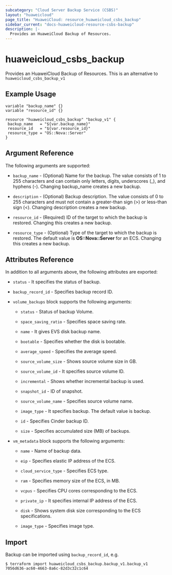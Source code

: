 ```yaml
---
subcategory: "Cloud Server Backup Service (CSBS)"
layout: "huaweicloud"
page_title: "HuaweiCloud: resource_huaweicloud_csbs_backup"
sidebar_current: "docs-huaweicloud-resource-csbs-backup"
description: |-
  Provides an HuaweiCloud Backup of Resources.
---
```


# huaweicloud\_csbs\_backup

Provides an HuaweiCloud Backup of Resources.
This is an alternative to `huaweicloud_csbs_backup_v1`

## Example Usage

 ```hcl
variable "backup_name" {}
variable "resource_id" {}

resource "huaweicloud_csbs_backup" "backup_v1" {
  backup_name   = "${var.backup_name}"
  resource_id   = "${var.resource_id}"
  resource_type = "OS::Nova::Server"
}

 ```
## Argument Reference
The following arguments are supported:

* `backup_name` - (Optional) Name for the backup. The value consists of 1 to 255 characters and can contain only letters, digits, underscores (_), and hyphens (-). Changing backup_name creates a new backup.

* `description` - (Optional) Backup description. The value consists of 0 to 255 characters and must not contain a greater-than sign (>) or less-than sign (<). Changing description creates a new backup.

* `resource_id` - (Required) ID of the target to which the backup is restored. Changing this creates a new backup.

* `resource_type` - (Optional) Type of the target to which the backup is restored. The default value is **OS::Nova::Server** for an ECS. Changing this creates a new backup.

## Attributes Reference
In addition to all arguments above, the following attributes are exported:

* `status` - It specifies the status of backup.

* `backup_record_id` - Specifies backup record ID.

* `volume_backups` block supports the following arguments:

  * `status` -  Status of backup Volume.
    
  * `space_saving_ratio` -  Specifies space saving rate.

  * `name` -  It gives EVS disk backup name.

  * `bootable` -  Specifies whether the disk is bootable.

  * `average_speed` -  Specifies the average speed.

  * `source_volume_size` -  Shows source volume size in GB.

  * `source_volume_id` -  It specifies source volume ID.

  * `incremental` -  Shows whether incremental backup is used.

  * `snapshot_id` -  ID of snapshot.

  * `source_volume_name` -  Specifies source volume name.

  * `image_type` -  It specifies backup. The default value is backup.

  * `id` -  Specifies Cinder backup ID.

  * `size` -  Specifies accumulated size (MB) of backups.
    
* `vm_metadata` block supports the following arguments:

  * `name` - Name of backup data.

  * `eip` - Specifies elastic IP address of the ECS.

  * `cloud_service_type` - Specifies ECS type.

  * `ram` - Specifies memory size of the ECS, in MB.

  * `vcpus` - Specifies CPU cores corresponding to the ECS.

  * `private_ip` - It specifies internal IP address of the ECS.

  * `disk` - Shows system disk size corresponding to the ECS specifications.

  * `image_type` - Specifies image type.


## Import

Backup can be imported using  `backup_record_id`, e.g.

```
$ terraform import huaweicloud_csbs_backup.backup_v1.backup_v1 7056d636-ac60-4663-8a6c-82d3c32c1c64
```
